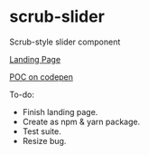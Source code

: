 # scrub-slider
Scrub-style slider component

[Landing Page](https://recidvst.github.io/scrub-slider 'scrub landing')

[POC on codepen](https://codepen.io/Recidvst/pen/WjybOa 'scrub poc')

To-do:
- Finish landing page.
- Create as npm & yarn package.
- Test suite.
- Resize bug.

